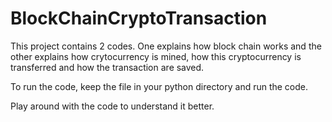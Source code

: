 # BlockChainCryptoTransaction

This project contains 2 codes. One explains how block chain works and the other explains how crytocurrency is mined, how this cryptocurrency is transferred and how the transaction are saved.

To run the code, keep the file in your python directory and run the code.

Play around with the code to understand it better.
